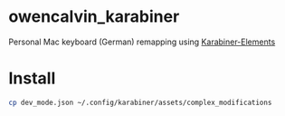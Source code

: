 # owencalvin_karabiner
Personal Mac keyboard (German) remapping using [Karabiner-Elements](https://github.com/pqrs-org/KE-complex_modifications)

# Install
```sh
cp dev_mode.json ~/.config/karabiner/assets/complex_modifications
```
